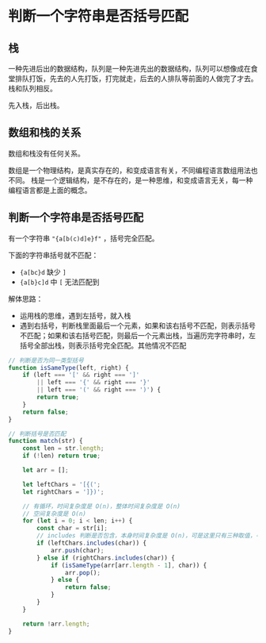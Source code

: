 # 判断一个字符串是否括号匹配

## 栈

一种先进后出的数据结构，队列是一种先进先出的数据结构，队列可以想像成在食堂排队打饭，先去的人先打饭，打完就走，后去的人排队等前面的人做完了才去。栈和队列相反。

先入栈，后出栈。

## 数组和栈的关系

数组和栈没有任何关系。

数组是一个物理结构，是真实存在的，和变成语言有关，不同编程语言数组用法也不同。
栈是一个逻辑结构，是不存在的，是一种思维，和变成语言无关，每一种编程语言都是上面的概念。

## 判断一个字符串是否括号匹配

有一个字符串 `"{a[b(c)d]e}f"` ，括号完全匹配。

下面的字符串括号就不匹配：

- `{a[bc}d` 缺少 `]`
- `{a[b}c]d` 中 `[` 无法匹配到

解体思路：

- 运用栈的思维，遇到左括号，就入栈
- 遇到右括号，判断栈里面最后一个元素，如果和该右括号不匹配，则表示括号不匹配；如果和该右括号匹配，则最后一个元素出栈，当遍历完字符串时，左括号全部出栈，则表示括号完全匹配。其他情况不匹配

```javascript
// 判断是否为同一类型括号
function isSameType(left, right) {
    if (left === '[' && right === ']'
        || left === '{' && right === '}'
        || left === '(' && right === ')') {
        return true;
    }
    return false;
}
```

```javascript
// 判断括号是否匹配
function match(str) {
    const len = str.length;
    if (!len) return true;

    let arr = [];

    let leftChars = '[{(';
    let rightChars = ']})';

    // 有循环，时间复杂度是 O(n)，整体时间复杂度是 O(n)
    // 空间复杂度是 O(n)
    for (let i = 0; i < len; i++) {
        const char = str[i];
        // includes 判断是否包含，本身时间复杂度是 O(n)，可是这里只有三种取值，寻找 1 次或 2 次或 3 次，故这里时间复杂度算为 O(1)
        if (leftChars.includes(char)) {
            arr.push(char);
        } else if (rightChars.includes(char)) {
            if (isSameType(arr[arr.length - 1], char)) {
                arr.pop();
            } else {
                return false;
            }
        }
    }

    return !arr.length;
}
```
